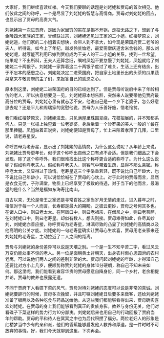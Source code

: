 
大家好，我们继续喜读红楼。今天我们要聊的话题是刘姥姥和贾母的首次相见。他们彼此之间的称呼，一个是尽显了刘姥姥的智慧与高情商。贾母对刘姥姥的回应，也显示出了贾母的高贵大气。

刘姥姥第一次进贾府，是因为家里穷的实在是揭不开锅，走投无路之下，想到了与金陵四大家族的王家，曾经联过宗，刘姥姥还见过王家的二小姐。红楼梦原文，刘姥姥道，他们家的二小姐着实想快，会带人到不拿大，如今现是荣国府贾二老爷的夫人，听得说，如今上了年纪，越发怜贫恤老，最爱斋僧庆道舍米舍钱的，那么刘姥姥呢，就写能否利用已嫁到贾府成为王夫人的王二小姐的关系，找到一丝希望。结果呢？不出所料，王夫人还算念旧，嘱咐凤姐不要怠慢了刘姥姥，凤姐就给了刘姥姥二十两银子。刘姥姥一家靠着这二十两银子度过了难关，生活上还有结余，出于不忘本的感恩之心，刘姥姥决定二进荣国府，把自家土地里长出的头茶的瓜果蔬菜拿来孝敬贾府的主子们，来报答自己的感恩之心。

原本到这里，刘姥姥二进荣国府的目的已经达到了。但是贾母听说府中来了年龄相仿的老人，所以执意想要见一见。刘姥姥原本想告辞，突然来人说要带他见贾府最高分位的贾母。刘姥姥心里有就忐忑不安，他说自己是一个乡下老婆子，怎么好意思去呢？还是平儿和周瑞家的宽慰他说，贾母为人乐善好施，惜老怜贫。

我们看红楼梦原文，刘姥姥进去，只见满屋里珠围翠绕，花枝招展的，并不知都系何人。只见一张榻上独歪着一位老婆婆，身后坐着一个沙罗果的美人一般的丫鬟在那里捶腿。凤姐站着正说笑，刘姥姥便知是贾母了，忙上来陪着孝拜了几拜，口里说，请老寿星安。

称呼贾母为老寿星，显示出了刘姥姥的高情商，为什么这么说呢？从年龄上来说，刘姥姥比贾母更年长，似乎这个称呼出自他之口有点不合适。但是我们细品之下会发现，除了这个称呼外，我们很难找出比这个称呼更合适的称呼了。为什么这么说呢？假如称呼老夫人。假如称呼老夫人，则客气中带着生疏，显得不那么亲密。称呼老太太，又显得过于热情。老寿星这三个字举重若轻，既不说比自己年龄大，也不说比自己年龄小，可以说恰恰喊在了贾母的心坎上。对于此时的贾母而言，显然是衣食无忧，子孙满堂，物质上已经享受了极致的待遇，对于当下的他而言，最渴望的是什么？当然是福如东海寿比南山。

自古以来，无论是帝王之家还是寻常百姓之家当岁月无情的走过，进入暮年之时，相信对于每一个人而言，长寿都是最大的期盼。之披云更妙，贾母之号何其多也。在诸人口中，则曰老太太。在阿凤口中，则曰老祖宗，在僧尼之中，则曰老菩萨，在刘姥姥口中，则曰老寿星。却似有数人，想去则接。贾母难得如此，各尽其妙刘，刘姥姥亦善应接，称呼贾母为老寿星，淋漓尽致的凸显了刘姥姥的高情商以及他高明的公关才能。刘姥姥的一句老寿星确实让贾母心生欢喜，贾母用老亲家来还刘姥姥的老寿星，主动拉近了二人之间的距离。

贾母与刘姥姥的身份差异可以说是天壤之别。一个是一生不知辛苦二字，看过风云万变仍能处事不惊的老人。另一位是面朝黄土背朝天，出身农村但心思圆滑的农村老鹰，可以说他们两人之间的差别非常的大。贾母问起刘姥姥的年龄，才得知自己还要比对方小上几岁，便顺势称赞刘姥姥的身体10分硬朗，称自己不知未来如何。那这里呢，我们能看到雍容华贵的贾母愿意自降身份，同一个乡村，老余相提并论，贾母的教养也展露无遗。

不同于贾府下人看碟下菜的风气，贾母对待刘姥姥的态度可以说是非常的真诚。刘姥姥要辞行的时候，贾母多次挽留，并且叮嘱刘姥姥日后要多来做客，还给刘姥姥准备了银两以及各种吃食与药品送给他。从这些我们都能够看得出来，贾母确实喜欢刘姥姥。在贾母的身上我们能够看到真正的贵族身影。教养与身份无关，他们对看碟子下菜这样的势力行为10分鄙夷。刘姥姥后来也用自己的行动回报了贾府当年的帮助。贾母的平和待人在冥冥之中也为后代积攒了福分。两位老妇人的形象是红楼梦当中少有的亲和派，他们的香蕉能够启发他人教养和厚道，是一件时时不可放弃的事情。好，我们今天就聊到这里，下次再会。


